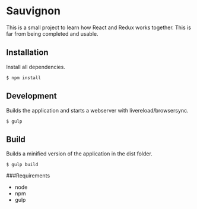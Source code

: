 # Sauvignon

This is a small project to learn how React and Redux works together. This is far from being completed and usable. 

## Installation

Install all dependencies. 

```
$ npm install
```


## Development

Builds the application and starts a webserver with livereload/browsersync.

```
$ gulp
```

## Build

Builds a minified version of the application in the dist folder.

```
$ gulp build
```

###Requirements
* node
* npm
* gulp

